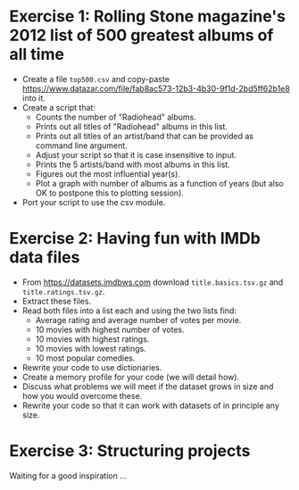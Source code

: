 

# Exercise 1: Rolling Stone magazine's 2012 list of 500 greatest albums of all time

- Create a file `top500.csv` and copy-paste https://www.datazar.com/file/fab8ac573-12b3-4b30-9f1d-2bd5ff62b1e8 into it.
- Create a script that:
  - Counts the number of "Radiohead" albums.
  - Prints out all titles of "Radiohead" albums in this list.
  - Prints out all titles of an artist/band that can be provided as command line argument.
  - Adjust your script so that it is case insensitive to input.
  - Prints the 5 artists/band with most albums in this list.
  - Figures out the most influential year(s).
  - Plot a graph with number of albums as a function of years (but also OK to postpone this to plotting session).
- Port your script to use the csv module.


# Exercise 2: Having fun with IMDb data files

- From https://datasets.imdbws.com download `title.basics.tsv.gz` and `title.ratings.tsv.gz`.
- Extract these files.
- Read both files into a list each and using the two lists find:
   - Average rating and average number of votes per movie.
   - 10 movies with highest number of votes.
   - 10 movies with highest ratings.
   - 10 movies with lowest ratings.
   - 10 most popular comedies.
- Rewrite your code to use dictionaries.
- Create a memory profile for your code (we will detail how).
- Discuss what problems we will meet if the dataset grows in size and how you would overcome these.
- Rewrite your code so that it can work with datasets of in principle any size.


# Exercise 3: Structuring projects

Waiting for a good inspiration ...
